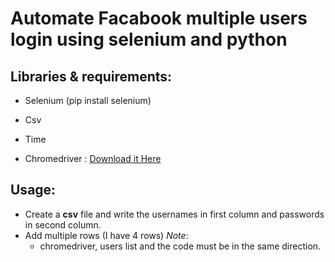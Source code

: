 # Automate Facabook multiple users login using selenium and python

## Libraries & requirements:
- Selenium (pip install selenium)
- Csv
- Time

- Chromedriver : [Download it Here]("https://chromedriver.chromium.org/downloads")

## Usage:

- Create a **csv** file and write the usernames in first column and passwords in second column.
- Add multiple rows (I have 4 rows)
*Note*:
    - chromedriver, users list and the code must be in the same direction.

    

